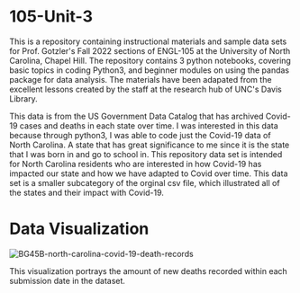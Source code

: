 # 105-Unit-3
This is a repository containing instructional materials and sample data sets for Prof. Gotzler's Fall 2022 sections of ENGL-105 at the University of North Carolina, Chapel Hill.
The repository contains 3 python notebooks, covering basic topics in coding Python3, and beginner modules on using the pandas package for data analysis.
The materials have been adapated from the excellent lessons created by the staff at the research hub of UNC's Davis Library.


 This data is from the US Government Data Catalog that has archived Covid-19 cases and deaths in each state over time. I was interested in this data because through python3, I was able to code just the Covid-19 data of North Carolina. A state that has great significance to me since it is the state that I was born in and go to school in. This repository data set is intended for North Carolina residents who are interested in how Covid-19 has impacted our state and how we have adapted to Covid over time. This data set is a smaller subcategory of the orginal csv file, which illustrated all of the states and their impact with Covid-19.


# Data Visualization
![BG45B-north-carolina-covid-19-death-records](https://user-images.githubusercontent.com/118202949/203618839-bc38f1ef-09fa-4cad-96cc-38eb887ba27f.png)

 This visualization portrays the amount of new deaths recorded within each submission date in the dataset. 
